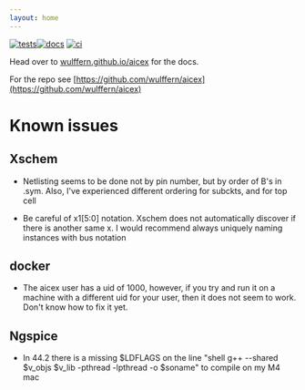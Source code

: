 ```yaml
---
layout: home
---
```


[![tests](https://github.com/wulffern/aicex/actions/workflows/tests.yaml/badge.svg)](https://github.com/wulffern/aicex/actions/workflows/tests.yaml)[![docs](https://github.com/wulffern/aicex/actions/workflows/jekyll-gh-pages.yml/badge.svg)](https://wulffern.github.io/aicex)
[![ci](https://github.com/wulffern/aicex/actions/workflows/ci.yaml/badge.svg)](https://github.com/wulffern/aicex/actions/workflows/ci.yaml)

Head over to [wulffern.github.io/aicex](https://wulffern.github.io/aicex) for
the docs.

For the repo see [https://github.com/wulffern/aicex](https://github.com/wulffern/aicex)


# Known issues

## Xschem

* Netlisting seems to be done not by pin number, but by order of B's in .sym.
  Also, I've experienced different ordering for subckts, and for top cell

* Be careful of x1[5:0] notation. Xschem does not automatically discover if
  there is another same x<nr>. I would recommend always uniquely naming
  instances with bus notation 

## docker
* The aicex user has a uid of 1000, however, if you try and run it on a machine
  with a different uid for your user, then it does not seem to work. Don't know
  how to fix it yet.

## Ngspice

* In 44.2 there is a missing $LDFLAGS on the line "shell g++ --shared $v_objs
  $v_lib -pthread -lpthread -o $soname" to compile on my M4 mac 

